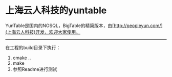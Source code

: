 上海云人科技的yuntable
========

YunTable是国内的NOSQL，BigTable的精简版本，由[http://peopleyun.com/](上海云人科技)开发，欢迎大家使用。

-----

在工程的build目录下执行：

1. cmake ..
2. make
3. 参照Readme进行测试

